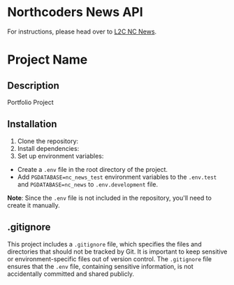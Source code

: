 # Northcoders News API

For instructions, please head over to [L2C NC News](https://l2c.northcoders.com/courses/be/nc-news).

# Project Name

## Description
Portfolio Project

## Installation
1. Clone the repository:
2. Install dependencies:
3. Set up environment variables:
- Create a `.env` file in the root directory of the project.
- Add `PGDATABASE=nc_news_test` environment variables to the `.env.test` and `PGDATABASE=nc_news` to `.env.development` file.

**Note**: Since the `.env` file is not included in the repository, you'll need to create it manually.

## .gitignore
This project includes a `.gitignore` file, which specifies the files and directories that should not be tracked by Git. It is important to keep sensitive or environment-specific files out of version control. The `.gitignore` file ensures that the `.env` file, containing sensitive information, is not accidentally committed and shared publicly.

